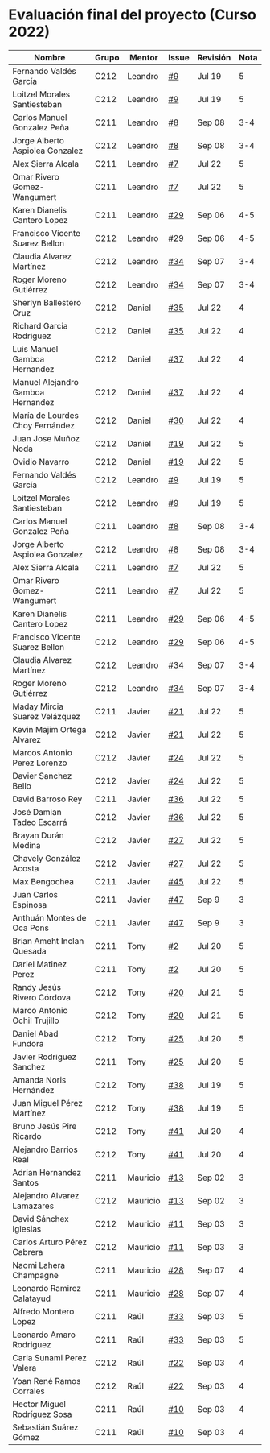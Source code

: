 # Evaluación final del proyecto (Curso 2022)

| Nombre                           | Grupo | Mentor           | Issue                                             | Revisión | Nota |
|----------------------------------|-------|------------------|---------------------------------------------------|----------|------|
| Fernando Valdés García           | C212  | Leandro          | [#9](https://github.com/matcom/domino/issues/9)   | Jul 19   |5     |
| Loitzel Morales Santiesteban     | C212  | Leandro          | [#9](https://github.com/matcom/domino/issues/9)   | Jul 19   |5     |
| Carlos Manuel Gonzalez Peña      | C211  | Leandro          | [#8](https://github.com/matcom/domino/issues/8)   | Sep 08   |3-4   |
| Jorge Alberto Aspiolea Gonzalez  | C212  | Leandro          | [#8](https://github.com/matcom/domino/issues/8)   | Sep 08   |3-4   |
| Alex Sierra Alcala               | C211  | Leandro          | [#7](https://github.com/matcom/domino/issues/7)   | Jul 22   |5     |
| Omar Rivero Gomez-Wangumert      | C211  | Leandro          | [#7](https://github.com/matcom/domino/issues/7)   | Jul 22   |5     |
| Karen Dianelis Cantero Lopez     | C211  | Leandro          | [#29](https://github.com/matcom/domino/issues/29) | Sep 06   |4-5   |
| Francisco Vicente Suarez Bellon  | C212  | Leandro          | [#29](https://github.com/matcom/domino/issues/29) | Sep 06   |4-5   |
| Claudia Alvarez Martínez         | C212  | Leandro          | [#34](https://github.com/matcom/domino/issues/34) | Sep 07   |3-4   |
| Roger Moreno Gutiérrez           | C212  | Leandro          | [#34](https://github.com/matcom/domino/issues/34) | Sep 07   |3-4   |
| Sherlyn Ballestero Cruz          | C212  | Daniel           | [#35](https://github.com/matcom/domino/issues/35) | Jul 22   |4     |
| Richard Garcia Rodriguez         | C212  | Daniel           | [#35](https://github.com/matcom/domino/issues/35) | Jul 22   |4     |
| Luis Manuel Gamboa Hernandez     | C212  | Daniel           | [#37](https://github.com/matcom/domino/issues/37) | Jul 22   |4     |
| Manuel Alejandro Gamboa Hernandez| C212  | Daniel           | [#37](https://github.com/matcom/domino/issues/37) | Jul 22   |4     |
| María de Lourdes Choy Fernández  | C212  | Daniel           | [#30](https://github.com/matcom/domino/issues/30) | Jul 22   |4     |
| Juan Jose Muñoz Noda             | C212  | Daniel           | [#19](https://github.com/matcom/domino/issues/19) | Jul 22   |5     |
| Ovidio Navarro                   | C212  | Daniel           | [#19](https://github.com/matcom/domino/issues/19) | Jul 22   |5     |
| Fernando Valdés García          | C212  | Leandro          | [#9](https://github.com/matcom/domino/issues/9)   | Jul 19   |5     |
| Loitzel Morales Santiesteban    | C212  | Leandro          | [#9](https://github.com/matcom/domino/issues/9)   | Jul 19   |5     |
| Carlos Manuel Gonzalez Peña     | C211  | Leandro          | [#8](https://github.com/matcom/domino/issues/8)   | Sep 08   |3-4   |
| Jorge Alberto Aspiolea Gonzalez | C212  | Leandro          | [#8](https://github.com/matcom/domino/issues/8)   | Sep 08   |3-4   |
| Alex Sierra Alcala              | C211  | Leandro          | [#7](https://github.com/matcom/domino/issues/7)   | Jul 22   |5     |
| Omar Rivero Gomez-Wangumert     | C211  | Leandro          | [#7](https://github.com/matcom/domino/issues/7)   | Jul 22   |5     |
| Karen Dianelis Cantero Lopez    | C211  | Leandro          | [#29](https://github.com/matcom/domino/issues/29) | Sep 06   |4-5   |
| Francisco Vicente Suarez Bellon | C212  | Leandro          | [#29](https://github.com/matcom/domino/issues/29) | Sep 06   |4-5   |
| Claudia Alvarez Martínez        | C212  | Leandro          | [#34](https://github.com/matcom/domino/issues/34) | Sep 07   |3-4   |
| Roger Moreno Gutiérrez          | C212  | Leandro          | [#34](https://github.com/matcom/domino/issues/34) | Sep 07   |3-4   |
| Maday Mircia Suarez Velázquez   | C211  | Javier           | [#21](https://github.com/matcom/domino/issues/21) | Jul 22   |5     |
| Kevin Majim Ortega Alvarez      | C212  | Javier           | [#21](https://github.com/matcom/domino/issues/21) | Jul 22   |5     |
| Marcos Antonio Perez Lorenzo    | C212  | Javier           | [#24](https://github.com/matcom/domino/issues/24) | Jul 22   |5     |
| Davier Sanchez Bello            | C212  | Javier           | [#24](https://github.com/matcom/domino/issues/24) | Jul 22   |5     |
| David Barroso Rey               | C211  | Javier           | [#36](https://github.com/matcom/domino/issues/36) | Jul 22   |5     |
| José Damian Tadeo Escarrá       | C212  | Javier           | [#36](https://github.com/matcom/domino/issues/36) | Jul 22   |5     |
| Brayan Durán Medina             | C212  | Javier           | [#27](https://github.com/matcom/domino/issues/27) | Jul 22   |5     |
| Chavely González Acosta         | C212  | Javier           | [#27](https://github.com/matcom/domino/issues/27) | Jul 22   |5     |
| Max Bengochea                   | C211  | Javier           | [#45](https://github.com/matcom/domino/issues/45) | Jul 22   |5     |
| Juan Carlos Espinosa            | C211  | Javier           | [#47](https://github.com/matcom/domino/issues/47) | Sep 9    |3     |
| Anthuán Montes de Oca Pons      | C211  | Javier           | [#47](https://github.com/matcom/domino/issues/47) | Sep 9    |3     |
| Brian Ameht Inclan Quesada      | C211  | Tony             | [#2](https://github.com/matcom/domino/issues/2)   | Jul 20   |5     |
| Dariel Matinez Perez            | C211  | Tony             | [#2](https://github.com/matcom/domino/issues/2)   | Jul 20   |5     |
| Randy Jesús Rivero Córdova      | C212  | Tony             | [#20](https://github.com/matcom/domino/issues/20) | Jul 21   |5     |
| Marco Antonio Ochil Trujillo    | C212  | Tony             | [#20](https://github.com/matcom/domino/issues/20) | Jul 21   |5     |
| Daniel Abad Fundora             | C212  | Tony             | [#25](https://github.com/matcom/domino/issues/25) | Jul 20   |5     |
| Javier Rodriguez Sanchez        | C211  | Tony             | [#25](https://github.com/matcom/domino/issues/25) | Jul 20   |5     |
| Amanda Noris Hernández          | C212  | Tony             | [#38](https://github.com/matcom/domino/issues/38) | Jul 19   |5     |
| Juan Miguel Pérez Martínez      | C212  | Tony             | [#38](https://github.com/matcom/domino/issues/38) | Jul 19   |5     |
| Bruno Jesús Pire Ricardo        | C212  | Tony             | [#41](https://github.com/matcom/domino/issues/41) | Jul 20   |4     |
| Alejandro Barrios Real          | C212  | Tony             | [#41](https://github.com/matcom/domino/issues/41) | Jul 20   |4     |
| Adrian Hernandez Santos         | C211  | Mauricio         | [#13](https://github.com/matcom/domino/issues/13) | Sep 02   |3     |
| Alejandro Alvarez Lamazares     | C212  | Mauricio         | [#13](https://github.com/matcom/domino/issues/13) | Sep 02   |3     |
| David Sánchex Iglesias          | C212  | Mauricio         | [#11](https://github.com/matcom/domino/issues/11) | Sep 03   |3     |
| Carlos Arturo Pérez Cabrera     | C212  | Mauricio         | [#11](https://github.com/matcom/domino/issues/11) | Sep 03   |3     |
| Naomi Lahera Champagne          | C211  | Mauricio         | [#28](https://github.com/matcom/domino/issues/28) | Sep 07   |4     |
| Leonardo Ramirez Calatayud      | C211  | Mauricio         | [#28](https://github.com/matcom/domino/issues/28) | Sep 07   |4     |
| Alfredo Montero Lopez           | C211  | Raúl             | [#33](https://github.com/matcom/domino/issues/33) | Sep 03   |5     |
| Leonardo Amaro Rodriguez        | C211  | Raúl             | [#33](https://github.com/matcom/domino/issues/33) | Sep 03   |5     |
| Carla Sunami Perez Valera       | C212  | Raúl             | [#22](https://github.com/matcom/domino/issues/22) | Sep 03   |4     |
| Yoan René Ramos Corrales        | C212  | Raúl             | [#22](https://github.com/matcom/domino/issues/22) | Sep 03   |4     |
| Hector Miguel Rodríguez Sosa    | C211  | Raúl             | [#10](https://github.com/matcom/domino/issues/10) | Sep 03   |4     |
| Sebastián Suárez Gómez          | C211  | Raúl             | [#10](https://github.com/matcom/domino/issues/10) | Sep 03   |4     |
